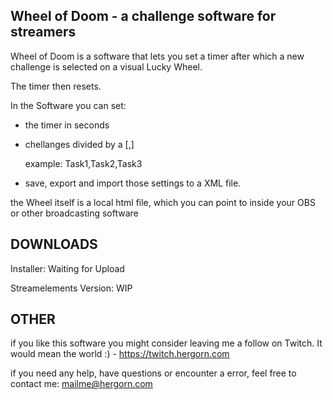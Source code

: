 Wheel of Doom - a challenge software for streamers
-

Wheel of Doom is a software that lets you set a timer after which a new challenge is selected on a visual Lucky Wheel.

The timer then resets.




In the Software you can set:

- the timer in seconds
- chellanges divided by a [,]
  
    example: Task1,Task2,Task3
- save, export and import those settings to a XML file.



the Wheel itself is a local html file, which you can point to inside your OBS or other broadcasting software

DOWNLOADS
-
Installer: Waiting for Upload

Streamelements Version: WIP



OTHER
-
if you like this software you might consider leaving me a follow on Twitch. It would mean the world :) - https://twitch.hergorn.com

if you need any  help, have questions or encounter a error, feel free to contact me: mailme@hergorn.com
